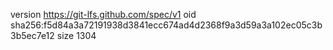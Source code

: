 version https://git-lfs.github.com/spec/v1
oid sha256:f5d84a3a72191938d3841ecc674ad4d2368f9a3d59a3a102ec05c3b3b5ec7e12
size 1304
